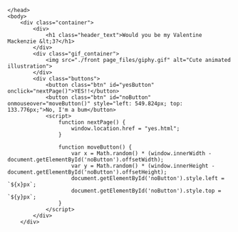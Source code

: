 <!DOCTYPE html>
<!-- saved from url=(0035)https://binta-tech.github.io/corgi/ -->
<html lang="en"><head><meta http-equiv="Content-Type" content="text/html; charset=UTF-8">
        <link rel="stylesheet" href="./front page_files/styles.css">
        
    </head> 
    <body>
        <div class="container">
            <div>
                <h1 class="header_text">Would you be my Valentine Mackenzie &lt;3?</h1>
            </div>
            <div class="gif_container">
                <img src="./front page_files/giphy.gif" alt="Cute animated illustration">
            </div>
            <div class="buttons">
                <button class="btn" id="yesButton" onclick="nextPage()">YES!!</button>
                <button class="btn" id="noButton" onmouseover="moveButton()" style="left: 549.824px; top: 133.776px;">No, I'm a bum</button>
                <script>
                    function nextPage() {
                        window.location.href = "yes.html";
                    }
                    
                    function moveButton() {
                        var x = Math.random() * (window.innerWidth - document.getElementById('noButton').offsetWidth);
                        var y = Math.random() * (window.innerHeight - document.getElementById('noButton').offsetHeight);
                        document.getElementById('noButton').style.left = `${x}px`;
                        document.getElementById('noButton').style.top = `${y}px`;
                    }
                </script> 
            </div>
        </div>
       
     
</body></html>

